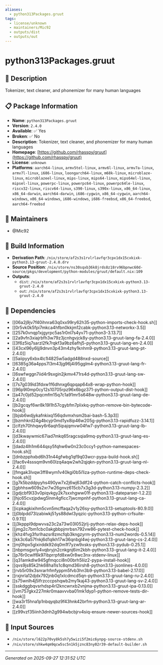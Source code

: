 ```yaml
---
aliases:
  - python313Packages.gruut
tags:
  - license/unknown
  - maintainers/Mic92
  - outputs/dist
  - outputs/out
---
```


# python313Packages.gruut

## 📝 Description

Tokenizer, text cleaner, and phonemizer for many human languages

## 📋 Package Information

- **Name**: `python313Packages.gruut`
- **Version**: `2.4.0`
- **Available**: ✅ Yes
- **Broken**: ✅ No
- **Description**: Tokenizer, text cleaner, and phonemizer for many human languages
- **Homepage**: [https://github.com/rhasspy/gruut](https://github.com/rhasspy/gruut)
- **License**: `unknown`
- **Platforms**: `aarch64-linux`, `armv5tel-linux`, `armv6l-linux`, `armv7a-linux`, `armv7l-linux`, `i686-linux`, `loongarch64-linux`, `m68k-linux`, `microblaze-linux`, `microblazeel-linux`, `mips-linux`, `mips64-linux`, `mips64el-linux`, `mipsel-linux`, `powerpc-linux`, `powerpc64-linux`, `powerpc64le-linux`, `riscv32-linux`, `riscv64-linux`, `s390-linux`, `s390x-linux`, `x86_64-linux`, `x86_64-darwin`, `aarch64-darwin`, `i686-cygwin`, `x86_64-cygwin`, `aarch64-windows`, `x86_64-windows`, `i686-windows`, `i686-freebsd`, `x86_64-freebsd`, `aarch64-freebsd`
## 👥 Maintainers

- @Mic92


## 🔧 Build Information

- **Derivation Path**: `/nix/store/af2s3s1rvlrlavfqr3cpx1dx15cxkixk-python3.13-gruut-2.4.0.drv`
- **Source Position**: `/nix/store/ns30sqxb36k8jrds8z18rv96bpnwc60d-source/pkgs/development/python-modules/gruut/default.nix:109`
- **Outputs**:
  - `dist`:  `/nix/store/af2s3s1rvlrlavfqr3cpx1dx15cxkixk-python3.13-gruut-2.4.0`
  - `out`:  `/nix/store/af2s3s1rvlrlavfqr3cpx1dx15cxkixk-python3.13-gruut-2.4.0`

## 🔗 Dependencies

- [[06a2j9jv7f40ihnra63q0xx99ry62h35-python-imports-check-hook.sh]]
- [[0r5vk0k5fpi7mkca4hfbn0kkjm12cabk-python3.13-networkx-3.5]]
- [[257k0vnqp1xjgyrpc5as1r0nl7s4yv71-python3-3.13.7]]
- [[2a9vfn3xiajrbfh3w79z3jcnhgvjck8y-python3.13-gruut-lang-fa-2.4.0]]
- [[3f6z5iq7sarzl2fk7rqkf3a9bz6afhj5-python3.13-gruut-lang-en-2.4.0]]
- [[43cxl96y6ljj9dnvn3p43m4zhy1knhm9-python3.13-gruut-lang-pt-2.4.0]]
- [[5aiipyy6xbx4lc1l4825w5adgd488nxd-source]]
- [[6385g36a4pps7l3m43jg96j4i95gglm4-python3.13-gruut-lang-fr-2.4.0]]
- [[6swfwggn7iid4r9sxgin2jkmv471rs4d-python3.13-gruut-lang-sw-2.4.0]]
- [[7s7g039id3fdxw1f6dhnxg6qpqap64x8-wrap-python-hook]]
- [[96p9l0mp0cy12s10705rpz96x6bgz371-python-output-dist-hook]]
- [[a47c0jd52pqcmfm15q7c1a91mr5s648w-python3.13-gruut-lang-de-2.4.0]]
- [[b2gcqyf6wr8k19l1h57cgybfm7plixkq-python-remove-bin-bytecode-hook]]
- [[bjsb6wdjykafnkixq156qdvmxhsm2bai-bash-5.3p3]]
- [[bzmhkrd24g4bcyjr0md1yx8ip46w205g-python3.13-rapidfuzz-3.14.1]]
- [[clfzh70hhqwy6r6aqh5ipajqmvw04fw7-python3.13-gruut-lang-lb-2.4.0]]
- [[d3kwaywmic67iad7mkq65ragcsqia9mq-python3.13-gruut-lang-es-2.4.0]]
- [[dadz4lh1m644qsy5fqhw6w0n23c0ccy1-python-namespaces-hook.sh]]
- [[dnbzpphxbd6h31n44gfwbg1qf9q03wcr-pypa-build-hook.sh]]
- [[fac6v4sssqm9vn60lzq4aqw2wh2qjqkn-python3.13-gruut-lang-nl-2.4.0]]
- [[fmgak3lvqw3ff8wym1v40kgi0b5i1iza-python-runtime-deps-check-hook.sh]]
- [[g7k5bzddpyyhs490yw7x2j6wj63dlf24-python-catch-conflicts-hook]]
- [[gbhhsw609s2xr7w26gnvz615cb7x3g3d-python3.13-numpy-2.3.2]]
- [[gdjcbf9l33v0piqvkgy2k7sxxhgww01f-python3.13-dateparser-1.2.2]]
- [[hjc65cvzjpdwg5lnm4gficc7jwcmpnhf-python3.13-gruut-lang-ca-2.4.0]]
- [[icpkagkixihm5cvn5mcffaqa2v1y26sy-python3.13-setuptools-80.9.0]]
- [[j0blpdd73lzabiwkj51ys88dwl3yqzic-python3.13-python-crfsuite-0.9.11]]
- [[j3kpppl9dpwvva23c2a73w03l052jrlj-python-relax-deps-hook]]
- [[jmg2c7bm1cbc0akgbbpjmrbsn792vw86-pytest-check-hook]]
- [[khz4fvg3fsrlhazsr8zmcfqb3kngzyrm-python3.13-num2words-0.5.14]]
- [[kk3c6a57fnkj6d1qlkh17w36qnbgl4wj-python3.13-gruut-lang-cs-2.4.0]]
- [[mj0hpx5glxirddk92dq0m1f7yzw9xsks-python3.13-pydub-0.25.1]]
- [[nbpmsgxrly4vqbryjn2cnkgnj6im2kbh-python3.13-gruut-lang-it-2.4.0]]
- [[p76r0cwlf6k97ibprrpfd8xw0r8wc3nx-stdenv-linux]]
- [[q31amkdlw945gfmqcci8n00brh5liiz2-pypa-install-hook]]
- [[qvs9js85k2hk68ha1ls1c8qmd36irsh8-python3.13-jsonlines-4.0.0]]
- [[rvb5r09x3snrarhfmfyppm5fvb3hn3b9-python3.13-babel-2.17.0]]
- [[rxjnrla12djdx792jnb0q1xlcdmcd5qn-python3.13-gruut-lang-ru-2.4.0]]
- [[s75wnlh4j5lfrzcccpshqwb2my1kaj43-python3.13-gruut-lang-sv-2.4.0]]
- [[sskdggbqvsrhdsp4rl2kncwnxb2vnjma-python3.13-gruut-ipa-0.13.0]]
- [[vm757gkx227mkr0maavvvba01mk1dyp1-python-remove-tests-dir-hook]]
- [[wa3r15hna1p1nbqyqbz9f43hnk42brfm-python3.13-gruut-lang-ar-2.4.0]]
- [[z99vzf35iinh3dnh2g994wbcbjrv4siq-ensure-newer-sources-hook]]

## 📁 Input Sources

- `/nix/store/l622p70vy8k5sh7y5wizi5f2mic6ynpg-source-stdenv.sh`
- `/nix/store/shkw4qm9qcw5sc5n1k5jznc83ny02r39-default-builder.sh`

---
*Generated on 2025-09-27 12:31:52 UTC*
